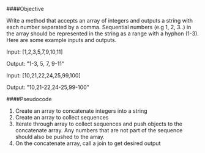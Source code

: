 ####Objective

Write a method that accepts an array of integers and outputs a string with each number separated by a comma. Sequential numbers (e.g 1, 2, 3..) in the array should be represented in the string as a range with a hyphon (1-3). Here are some example inputs and outputs.

  Input: [1,2,3,5,7,9,10,11]

  Output: "1-3, 5, 7, 9-11"

  Input: [10,21,22,24,25,99,100]

  Output: "10,21-22,24-25,99-100"

####Pseudocode

1. Create an array to concatenate integers into a string
2. Create an array to collect sequences
3. Iterate through array to collect sequences and push objects to the concatenate array. Any numbers that are not part of the sequence should also be pushed to the array.
4. On the concatenate array, call a join to get desired output






